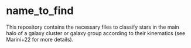 # name_to_find
This repository contains the necessary files to classify stars in the main halo of a galaxy cluster or galaxy group according to their kinematics (see Marini+22 for more details).
